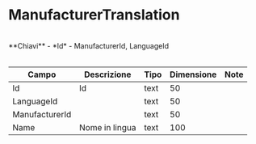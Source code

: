 # ManufacturerTranslation

<br>
**Chiavi**
- *Id*
- ManufacturerId, LanguageId
<br><br>

| Campo | Descrizione | Tipo | Dimensione | Note |
| --- | --- | --- | --- | --- |
| Id | Id | text | 50 |  |
| LanguageId |  | text | 50 |  |
| ManufacturerId |  | text | 50 |  |
| Name | Nome in lingua  | text | 100 |  |

